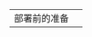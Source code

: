 <table border="0">
    <tr>
        <td><strong></strong>部署前的准备</td>
        <td><a href="01-环境准备.md"></a></td>
    </tr>
</table>
